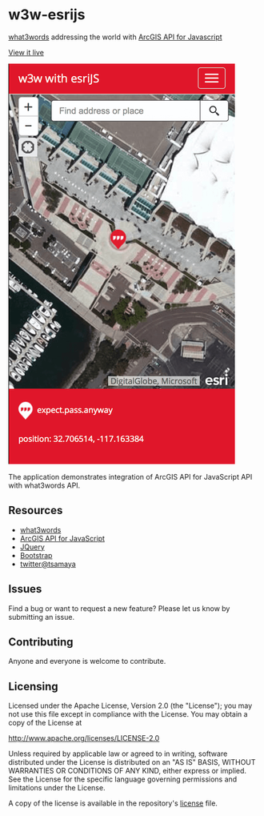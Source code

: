 # w3w-esrijs
[what3words](//what3words.com) addressing the world with [ArcGIS API for Javascript](//js.arcgis.com)

[View it live](http://tsamaya.github.io/w3w-esrijs/)

![App Screenshot](https://raw.githubusercontent.com/tsamaya/w3w-esrijs/master/img/w3w-esrijs.png)

The application demonstrates integration of ArcGIS API for JavaScript API with what3words API.

## Resources
* [what3words](//what3words.com)
* [ArcGIS API for JavaScript](//js.arcgis.com)
* [JQuery](//jquery.com)
* [Bootstrap](//getbootstrap.com)
* [twitter@tsamaya](//twitter.com/tsamaya)

## Issues
Find a bug or want to request a new feature? Please let us know by submitting an issue.

## Contributing
Anyone and everyone is welcome to contribute.

## Licensing
Licensed under the Apache License, Version 2.0 (the "License"); you may not use this file except in compliance with the License. You may obtain a copy of the License at

http://www.apache.org/licenses/LICENSE-2.0

Unless required by applicable law or agreed to in writing, software distributed under the License is distributed on an "AS IS" BASIS, WITHOUT WARRANTIES OR CONDITIONS OF ANY KIND, either express or implied. See the License for the specific language governing permissions and limitations under the License.

A copy of the license is available in the repository's [license](LICENCE) file.
